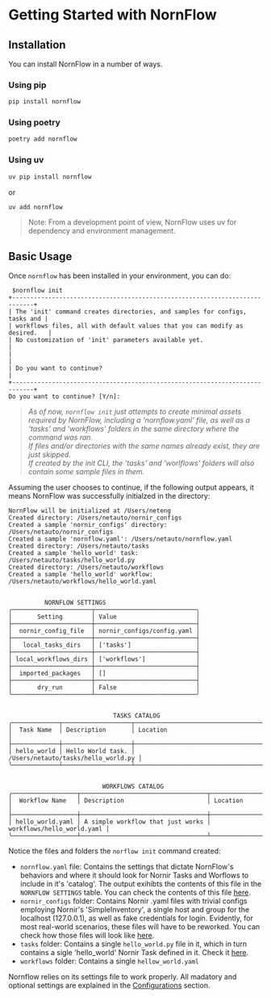 # Getting Started with NornFlow

## Installation

You can install NornFlow in a number of ways.

### Using pip

```sh
pip install nornflow
```


### Using poetry

```sh
poetry add nornflow
```


### Using uv

```sh
uv pip install nornflow
```

or

```sh
uv add nornflow
```

> Note: From a development point of view, NornFlow uses uv for dependency and environment management.

## Basic Usage
Once `nornflow` has been installed in your environment, you can do:

```shell
 $nornflow init
+----------------------------------------------------------------------------+
| The 'init' command creates directories, and samples for configs, tasks and |
| workflows files, all with default values that you can modify as desired.   |
| No customization of 'init' parameters available yet.                       |
|                                                                            |
| Do you want to continue?                                                   |
+----------------------------------------------------------------------------+
Do you want to continue? [Y/n]:
```

> *As of now, `nornflow init` just attempts to create minimal assets required by NornFlow, including a 'nornflow.yaml' file, as well as a 'tasks' and 'workflows' folders in the same directory where the command was ran.  
> If files and/or directories with the same names already exist, they are just skipped.  
> If created by the init CLI, the 'tasks' and 'worlflows' folders will also contain some sample files in them.*

Assuming the user chooses to continue, if the following output appears, it means NornFlow was successfully initialzed in the directory:
```shell
NornFlow will be initialized at /Users/neteng
Created directory: /Users/netauto/nornir_configs
Created a sample 'nornir_configs' directory: /Users/netauto/nornir_configs
Created a sample 'nornflow.yaml': /Users/netauto/nornflow.yaml
Created directory: /Users/netauto/tasks
Created a sample 'hello_world' task: /Users/netauto/tasks/hello_world.py
Created directory: /Users/netauto/workflows
Created a sample 'hello_world' workflow: /Users/netauto/workflows/hello_world.yaml


          NORNFLOW SETTINGS
╭──────────────────────┬────────────────────────────╮
│       Setting        │ Value                      │
├──────────────────────┼────────────────────────────┤
│  nornir_config_file  │ nornir_configs/config.yaml │
├──────────────────────┼────────────────────────────┤
│   local_tasks_dirs   │ ['tasks']                  │
├──────────────────────┼────────────────────────────┤
│ local_workflows_dirs │ ['workflows']              │
├──────────────────────┼────────────────────────────┤
│  imported_packages   │ []                         │
├──────────────────────┼────────────────────────────┤
│       dry_run        │ False                      │
╰──────────────────────┴────────────────────────────╯


                             TASKS CATALOG
╭─────────────┬───────────────────┬─────────────────────────────────────╮
│  Task Name  │ Description       │ Location                            │
├─────────────┼───────────────────┼─────────────────────────────────────┤
│ hello_world │ Hello World task. │ /Users/netauto/tasks/hello_world.py │
╰─────────────┴───────────────────┴─────────────────────────────────────╯


                          WORKFLOWS CATALOG
╭──────────────────┬───────────────────────────────────┬────────────────────────────╮
│  Workflow Name   │ Description                       │ Location                   │
├──────────────────┼───────────────────────────────────┼────────────────────────────┤
│ hello_world.yaml │ A simple workflow that just works │ workflows/hello_world.yaml │
╰──────────────────┴───────────────────────────────────┴────────────────────────────╯
```

Notice the files and folders the `norflow init` command created:
- `nornflow.yaml` file: Contains the settings that dictate NornFlow's behaviors and where it should look for Nornir Tasks and Worflows to include in it's 'catalog'. The output exihibts the contents of this file in the `NORNFLOW SETTINGS` table. You can check the contents of this file [here](../nornflow/cli/samples/nornflow.yaml).
- `nornir_configs` folder: Contains Nornir .yaml files with trivial configs employing Nornir's 'SimpleInventory', a single host and group for the localhost (127.0.0.1), as well as fake credentials for login. Evidently, for most real-world scenarios, these files will have to be reworked. You can check how those files will look like [here](../nornflow/cli/samples/nornir_configs/).
- `tasks` folder: Contains a single `hello_world.py` file in it, which in turn contains a sigle 'hello_world' Nornir Task defined in it. Check it [here](../nornflow/cli/samples/hello_world.py).
- `workflows` folder: Contains a single `hellow_world.yaml` 

Nornflow relies on its settings file to work properly. All madatory and optional settings are explained in the [Configurations](./configurations.md) section.